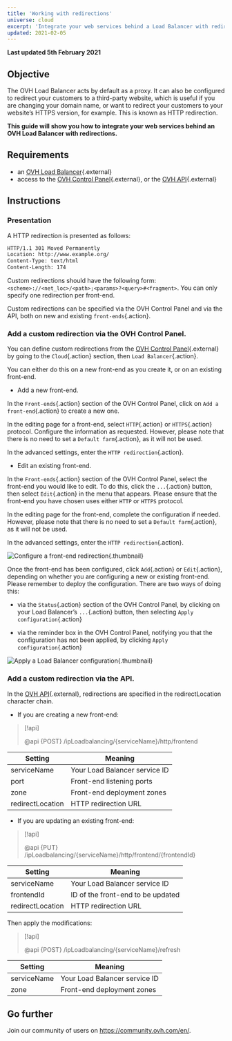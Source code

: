 ```yaml
---
title: 'Working with redirections'
universe: cloud
excerpt: 'Integrate your web services behind a Load Balancer with redirections'
updated: 2021-02-05
---
```


**Last updated 5th February 2021**

## Objective

The OVH Load Balancer acts by default as a proxy. It can also be configured to redirect your customers to a third-party website, which is useful if you are changing your domain name, or want to redirect your customers to your website’s HTTPS version, for example. This is known as HTTP redirection.

**This guide will show you how to integrate your web services behind an OVH Load Balancer with redirections.**

## Requirements

- an [OVH Load Balancer](https://www.ovh.com/sg/solutions/load-balancer/){.external}
- access to the [OVH Control Panel](https://ca.ovh.com/auth/){.external}, or the [OVH API](https://ca.api.ovh.com/){.external}


## Instructions

### Presentation

A HTTP redirection is presented as follows:


```bash
HTTP/1.1 301 Moved Permanently
Location: http://www.example.org/
Content-Type: text/html
Content-Length: 174
```

Custom redirections should have the following form: `<scheme>://<net_loc>/<path>;<params>?<query>#<fragment>`. You can only specify one redirection per front-end.

Custom redirections can be specified via the OVH Control Panel and via the API, both on new and existing `front-ends`{.action}.

### Add a custom redirection via the OVH Control Panel.

You can define custom redirections from the [OVH Control Panel](https://ca.ovh.com/auth/){.external} by going to the `Cloud`{.action} section, then `Load Balancer`{.action}.

You can either do this on a new front-end as you create it, or on an existing front-end.

* Add a new front-end.

In the `Front-ends`{.action} section of the OVH Control Panel, click on `Add a front-end`{.action} to create a new one.

In the editing page for a front-end, select `HTTP`{.action} or `HTTPS`{.action} protocol. Configure the information as requested. However, please note that there is no need to set a `Default farm`{.action}, as it will not be used.

In the advanced settings, enter the `HTTP redirection`{.action}.

* Edit an existing front-end.

In the `Front-ends`{.action} section of the OVH Control Panel, select the front-end you would like to edit. To do this, click the `...`{.action} button, then select `Edit`{.action} in the menu that appears. Please ensure that the front-end you have chosen uses either `HTTP` or `HTTPS` protocol.

In the editing page for the front-end, complete the configuration if needed. However, please note that there is no need to set a `Default farm`{.action}, as it will not be used.

In the advanced settings, enter the `HTTP redirection`{.action}.


![Configure a front-end redirection](images/add_redirectlocation.png){.thumbnail}

Once the front-end has been configured, click `Add`{.action} or `Edit`{.action}, depending on whether you are configuring a new or existing front-end. Please remember to deploy the configuration. There are two ways of doing this:

- via the `Status`{.action} section of the OVH Control Panel, by clicking on your Load Balancer’s `...`{.action} button, then selecting `Apply configuration`{.action}

- via the reminder box in the OVH Control Panel, notifying you that the configuration has not been applied, by clicking `Apply configuration`{.action}

![Apply a Load Balancer configuration](images/apply_configuration.png){.thumbnail}


### Add a custom redirection via the API.

In the [OVH API](https://ca.api.ovh.com/){.external}, redirections are specified in the redirectLocation character chain.

* If you are creating a new front-end:

> [!api]
>
> @api {POST} /ipLoadbalancing/{serviceName}/http/frontend
> 

|Setting|Meaning|
|---|---|
|serviceName|Your Load Balancer service ID|
|port|Front-end listening ports|
|zone|Front-end deployment zones|
|redirectLocation|HTTP redirection URL|

* If you are updating an existing front-end:

> [!api]
>
> @api {PUT} /ipLoadbalancing/{serviceName}/http/frontend/{frontendId}
> 

|Setting|Meaning|
|---|---|
|serviceName|Your Load Balancer service ID|
|frontendId|ID of the front-end to be updated|
|redirectLocation|HTTP redirection URL|

Then apply the modifications:


> [!api]
>
> @api {POST} /ipLoadbalancing/{serviceName}/refresh
>

|Setting|Meaning|
|---|---|
|serviceName|Your Load Balancer service ID|
|zone|Front-end deployment zones|


## Go further

Join our community of users on <https://community.ovh.com/en/>.

